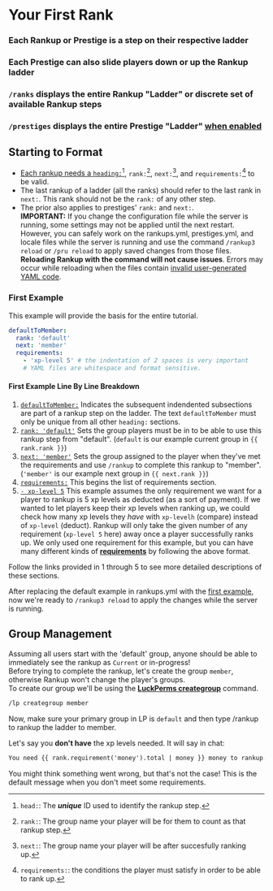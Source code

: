 <meta name="description" content="A walkthrough to create your first rankup!">
<meta name="keywords" content="Rankup, Minecraft, Plugin, Spigot, Prestige">
<style>
  html {
  scroll-behavior: smooth;
}
</style>

# Your First Rank

### Each Rankup or Prestige is a step on their respective ladder

### Each Prestige can also slide players down or up the Rankup ladder

### `/ranks` displays the entire Rankup "Ladder" or discrete set of available Rankup steps

### `/prestiges` displays the entire Prestige "Ladder" [when enabled](../GitHub/Rankup3/config/Prestiges.html)

## Starting to Format
* [Each rankup needs a `heading:`[^1], `rank:`[^2], `next:`[^3], and `requirements:`[^4] to be valid.](../Rankups-and-prestiges/How-to-Rankups.yml.html#these-are-the-4-required-sections-in-the-rankupsyml-file-necessary-for-a-rankup-to-be-considered-valid-individually)
* The last rankup of a ladder (all the ranks) should refer to the last rank in `next:`. This rank should not be the `rank:` of any other step.
* The prior also applies to prestiges' `rank:` and `next:`.  
**IMPORTANT:** If you change the configuration file while the server is running, some settings may not be applied until the next restart. However, you can safely work on the rankups.yml, prestiges.yml, and locale files while the server is running and use the command `/rankup3 reload` or `/pru reload` to apply saved changes from those files. **Reloading Rankup with the command will not cause issues**. Errors may occur while reloading when the files contain [invalid user-generated YAML code](../FAQ.md#yaml-questions).

[^1]: `head:`: The ***unique*** ID used to identify the rankup step.

[^2]: `rank:`: The group name your player will be for them to count as that rankup step.

[^3]: `next:`: The group name your player will be after succesfully ranking up.

[^4]: `requirements:`: the conditions the player must satisfy in order to be able to rank up.

### First Example

This example will provide the basis for the entire tutorial.

```yaml
defaultToMember:
  rank: 'default'
  next: 'member'
  requirements:
    - 'xp-level 5' # the indentation of 2 spaces is very important
    # YAML files are whitespace and format sensitive.
```

#### First Example Line By Line Breakdown

1. [`defaultToMember:`](../Rankups-and-Prestiges/How-to-Rankups.yml.md#1-heading) Indicates the subsequent indendented subsections are part of a rankup step on the ladder. The text `defaultToMember` must only be unique from all other `heading:` sections.
2. [`rank: 'default'`](../Rankups-and-Prestiges/How-to-Rankups.yml.md#2-rank-and-next) Sets the group players must be in to be able to use this rankup step from "default". (`default` is our example current group in `{{ rank.rank }}`)
3. [`next: 'member'`](../Rankups-and-Prestiges/How-to-Rankups.yml.md#2-rank-and-next) Sets the group assigned to the player when they've met the requirements and use `/rankup` to complete this rankup to "member". (`'member'` is our example next group in `{{ next.rank }}`)
4. [`requirements:`](../Rankups-and-Prestiges/How-to-Rankups.yml.md#4-requirements) This begins the list of requirements section.
5. [`- xp-level 5`](../List-of-Requirements.md) This example assumes the only requirement we want for a player to rankup is 5 xp levels as deducted (as a sort of payment). If we wanted to let players keep their xp levels when ranking up, we could check how many xp levels they *have* with `xp-levelh` (compare) instead of `xp-level` (deduct). Rankup will only take the given number of any requirement (`xp-level 5` here) away once a player successfully ranks up. We only used one requirement for this example, but you can have many different kinds of **[requirements](../List-of-Requirements.md)** by following the above format.  

Follow the links provided in 1 through 5 to see more detailed descriptions of these sections.  

After replacing the default example in rankups.yml with the [first example](../Basic-Configuration/Your-First-Rank.md#first-example), now we're ready to `/rankup3 reload` to apply the changes while the server is running.

## Group Management

Assuming all users start with the 'default' group, anyone should be able to immediately see the rankup as `Current` or in-progress!  
Before trying to complete the rankup, let's create the group `member`, otherwise Rankup won't change the player's groups.  
To create our group we'll be using the **[LuckPerms creategroup](../LuckPerms/Wiki/General-Commands/creategroup.html)** command.

```txt
/lp creategroup member
```

Now, make sure your primary group in LP is `default` and then type /rankup to rankup the ladder to member.  

Let's say you **don't have** the xp levels needed. It will say in chat:

```txt
You need {{ rank.requirement('money').total | money }} money to rankup.
```

You might think something went wrong, but that's not the case! This is the default message when you don't meet some requirements.
